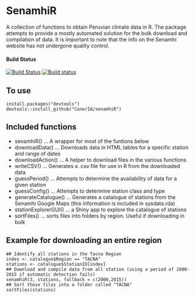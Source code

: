 SenamhiR
========
A collection of functions to obtain Peruvian climate data in R.
The package attempts to provide a mostly automated solution for the bulk download and compilation of data.
It is important to note that the info on the Senamhi website has not undergone quality control.

#### Build Status
[![Build Status](https://travis-ci.org/ConorIA/senamhiR.svg?branch=master)](https://travis-ci.org/ConorIA/senamhiR) [![Build status](https://ci.appveyor.com/api/projects/status/8731y41f53b8me78?svg=true)](https://ci.appveyor.com/project/ConorIA/senamhir)

To use
------
``` {r, eval = FALSE}
install.packages("devtools")
devtools::install_github("ConorIA/senamhiR")
```

Included functions
------------------
* senamhiR() ... A wrapper for most of the funtions below
* downloadData() ... Downloads data in HTML tables for a specific station and range of dates
* downloadAction() ... A helper to download files in the various functions
* writeCSV() ... Generates a .csv file for use in R from the downloaded data
* guessPeriod() ... Attempts to determine the availability of data for a given station
* guessConfig() ... Attempts to determine station class and type
* generateCatalogue() ... Generates a catalogue of stations from the Senamhi Google Maps (this information is included in sysdata.rda)
* stationExplorerGUI() ... a Shiny app to explore the catalogue of stations
* sortFiles() ... sorts files into folders by region. Useful if downloading in bulk

Example for downloading an entire region
------
``` {r, eval = FALSE}
## Identify all stations in the Tacna Region
index <- catalogue$Region == "TACNA"
stations <- catalogue$StationID[index]
## Download and compile data from all station (using a period of 2000-2015 if automatic detection fails)
senamhiR(3, stations, fallback = c(2000,2015))
## Sort those files into a folder called "TACNA"
sortFiles(stations)
```
